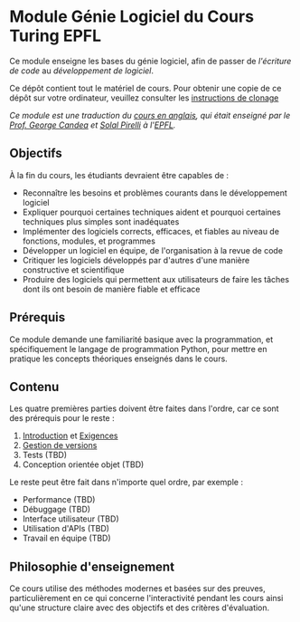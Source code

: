 # Module Génie Logiciel du Cours Turing EPFL

Ce module enseigne les bases du génie logiciel, afin de passer de _l'écriture de code_ au _développement de logiciel_.

Ce dépôt contient tout le matériel de cours.
Pour obtenir une copie de ce dépôt sur votre ordinateur, veuillez consulter les [instructions de clonage](documentation/Cloning.md)

_Ce module est une traduction du [cours en anglais](https://github.com/sweng-epfl/public),_
_qui était enseigné par le [Prof. George Candea](https://dslab.epfl.ch/people/candea/) et [Solal Pirelli](https://dslab.epfl.ch/people/pirelli/) à l'[EPFL](https://ic.epfl.ch)._


## Objectifs

À la fin du cours, les étudiants devraient être capables de :
- Reconnaître les besoins et problèmes courants dans le développement logiciel
- Expliquer pourquoi certaines techniques aident et pourquoi certaines techniques plus simples sont inadéquates
- Implémenter des logiciels corrects, efficaces, et fiables au niveau de fonctions, modules, et programmes
- Développer un logiciel en équipe, de l'organisation à la revue de code
- Critiquer les logiciels développés par d'autres d'une manière constructive et scientifique
- Produire des logiciels qui permettent aux utilisateurs de faire les tâches dont ils ont besoin de manière fiable et efficace


## Prérequis

Ce module demande une familiarité basique avec la programmation, et spécifiquement le langage de programmation Python, pour mettre en pratique les concepts théoriques enseignés dans le cours.


## Contenu

Les quatre premières parties doivent être faites dans l'ordre, car ce sont des prérequis pour le reste :

1. [Introduction](cours/Introduction/) et [Exigences](cours/Exigences/)
2. [Gestion de versions](cours/Versions/)
3. Tests (TBD)
4. Conception orientée objet (TBD)

Le reste peut être fait dans n'importe quel ordre, par exemple :

- Performance (TBD)
- Débuggage (TBD)
- Interface utilisateur (TBD)
- Utilisation d'APIs (TBD)
- Travail en équipe (TBD)


## Philosophie d'enseignement

Ce cours utilise des méthodes modernes et basées sur des preuves, particulièrement en ce qui concerne l'interactivité pendant les cours
ainsi qu'une structure claire avec des objectifs et des critères d'évaluation.

